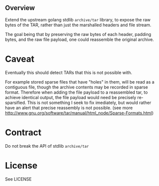 Overview
--------

Extend the upstream golang stdlib `archive/tar` library, to expose the raw
bytes of the TAR, rather than just the marshalled headers and file stream.

The goal being that by preserving the raw bytes of each header, padding bytes,
and the raw file payload, one could reassemble the original archive.


Caveat
======

Eventually this should detect TARs that this is not possible with.

For example stored sparse files that have "holes" in them, will be read as a
contiguous file, though the archive contents may be recorded in sparse format.
Therefore when adding the file payload to a reassembled tar, to achieve
identical output, the file payload would need be precisely re-sparsified. This
is not something I seek to fix imediately, but would rather have an alert that
precise reassembly is not possible.
(see more http://www.gnu.org/software/tar/manual/html_node/Sparse-Formats.html)


Contract
========

Do not break the API of stdlib `archive/tar`


License
=======

See LICENSE


